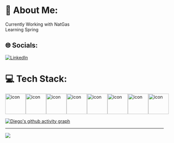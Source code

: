 # 💫 About Me:
Currently Working with NatGas<br>Learning Spring


## 🌐 Socials:
[![LinkedIn](https://img.shields.io/badge/LinkedIn-%230077B5.svg?logo=linkedin&logoColor=white)](https://linkedin.com/in/https://www.linkedin.com/in/diego-sandoval-vargas-455997182/) 

# 💻 Tech Stack:
<div style="display: flex; align-items: flex-start;"><img src="https://techstack-generator.vercel.app/js-icon.svg" alt="icon" width="65" height="65" /><img src="https://techstack-generator.vercel.app/ts-icon.svg" alt="icon" width="65" height="65" /><img src="https://techstack-generator.vercel.app/cpp-icon.svg" alt="icon" width="65" height="65" /><img src="https://techstack-generator.vercel.app/react-icon.svg" alt="icon" width="65" height="65" /><img src="https://techstack-generator.vercel.app/python-icon.svg" alt="icon" width="65" height="65" /><img src="https://techstack-generator.vercel.app/github-icon.svg" alt="icon" width="65" height="65" /><img src="https://techstack-generator.vercel.app/mysql-icon.svg" alt="icon" width="65" height="65" /><img src="https://techstack-generator.vercel.app/java-icon.svg" alt="icon" width="65" height="65" /></div>


[![Diego's github activity graph](https://github-readme-activity-graph.vercel.app/graph?username=DiegoSandovalV&theme=react-dark)](https://github.com/ashutosh00710/github-readme-activity-graph)

---
[![](https://visitcount.itsvg.in/api?id=DiegoSandovalV&icon=0&color=1)](https://visitcount.itsvg.in)

<!-- Proudly created with GPRM ( https://gprm.itsvg.in ) -->
